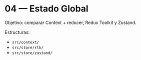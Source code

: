 # 04 — Estado Global

Objetivo: comparar Context + reducer, Redux Toolkit y Zustand.

Estructuras:
- `src/context/`
- `src/store/rtk/`
- `src/store/zustand/`

